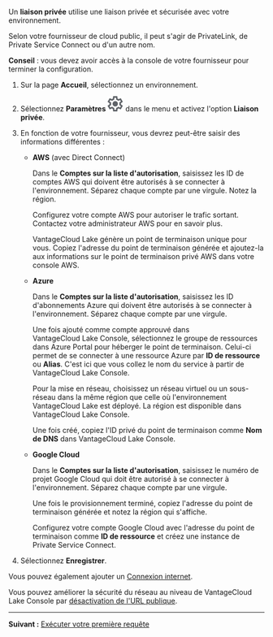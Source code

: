 Un **liaison privée** utilise une liaison privée et sécurisée avec votre environnement.

Selon votre fournisseur de cloud public, il peut s'agir de PrivateLink, de Private Service Connect ou d'un autre nom.

**Conseil** : vous devez avoir accès à la console de votre fournisseur pour terminer la configuration.

1.  Sur la page **Accueil**, sélectionnez un environnement.


1.  Sélectionnez **Paramètres** ![Icône Paramètres](Images/gkz1722447366517.svg) dans le menu et activez l'option **Liaison privée**.


1.  En fonction de votre fournisseur, vous devrez peut-être saisir des informations différentes :

    -   **AWS** (avec Direct Connect)

        Dans le **Comptes sur la liste d'autorisation**, saisissez les ID de comptes AWS qui doivent être autorisés à se connecter à l'environnement. Séparez chaque compte par une virgule. Notez la région.

        Configurez votre compte AWS pour autoriser le trafic sortant. Contactez votre administrateur AWS pour en savoir plus.

        VantageCloud Lake génère un point de terminaison unique pour vous. Copiez l'adresse du point de terminaison générée et ajoutez-la aux informations sur le point de terminaison privé AWS dans votre console AWS.


    -   **Azure**

        Dans le **Comptes sur la liste d'autorisation**, saisissez les ID d'abonnements Azure qui doivent être autorisés à se connecter à l'environnement. Séparez chaque compte par une virgule.

        Une fois ajouté comme compte approuvé dans VantageCloud Lake Console, sélectionnez le groupe de ressources dans Azure Portal pour héberger le point de terminaison. Celui-ci permet de se connecter à une ressource Azure par **ID de ressource** ou **Alias**. C'est ici que vous collez le nom du service à partir de VantageCloud Lake Console.

        Pour la mise en réseau, choisissez un réseau virtuel ou un sous-réseau dans la même région que celle où l'environnement VantageCloud Lake est déployé. La région est disponible dans VantageCloud Lake Console.

        Une fois créé, copiez l'ID privé du point de terminaison comme **Nom de DNS** dans VantageCloud Lake Console.


    -   **Google Cloud**

        Dans le **Comptes sur la liste d'autorisation**, saisissez le numéro de projet Google Cloud qui doit être autorisé à se connecter à l'environnement. Séparez chaque compte par une virgule.

        Une fois le provisionnement terminé, copiez l'adresse du point de terminaison générée et notez la région qui s'affiche.

        Configurez votre compte Google Cloud avec l'adresse du point de terminaison comme **ID de ressource** et créez une instance de Private Service Connect.


1.  Sélectionnez **Enregistrer**.


Vous pouvez également ajouter un [Connexion internet](jlq1721090154719.md).

Vous pouvez améliorer la sécurité du réseau au niveau de VantageCloud Lake Console par [désactivation de l'URL publique](ebv1753222218275.md).

---

**Suivant :** [Exécuter votre première requête](ahj1695153106508.md)


